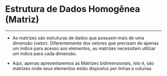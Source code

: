 # Estrutura de Dados Homogênea (Matriz)
---
+ As matrizes são estruturas de dados que possuem mais de uma dimensão (vetor). Diferentemente dos vetores que precisam de apenas um índice para acesso aos elementos, as matrizes necessitam utilizar um índice para cada dimensão.

+ Aqui, apenas apresentaremos as Matrizes bidimensionais, isto é, são matrizes onde seus elementos estão dispostos por linhas e colunas.

